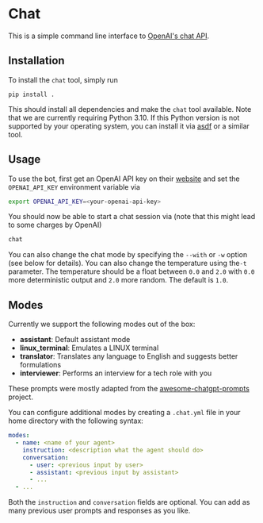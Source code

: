 # Chat

This is a simple command line interface to [OpenAI's chat API](https://platform.openai.com/).

## Installation

To install the `chat` tool, simply run

```
pip install .
```

This should install all dependencies and make the `chat` tool available. 
Note that we are currently requiring Python 3.10.
If this Python version is not supported by your operating system, you can install it via [asdf](https://asdf-vm.com/) or a similar tool.


## Usage
To use the bot, first get an OpenAI API key on their [website](https://platform.openai.com/) and set the `OPENAI_API_KEY` environment variable via
```bash
export OPENAI_API_KEY=<your-openai-api-key>
```

You should now be able to start a chat session via (note that this might lead to some charges by OpenAI)
```bash
chat
```

You can also change the chat mode by specifying the `--with` or `-w` option (see below for details).
You can also change the temperature using the`-t` parameter.
The temperature should be a float between `0.0` and `2.0` with `0.0` more deterministic output and `2.0`
more random. The default is `1.0`.


## Modes
Currently we support the following modes out of the box:

* **assistant**: Default assistant mode
* **linux_terminal**: Emulates a LINUX terminal
* **translator**: Translates any language to English and suggests better formulations
* **interviewer**: Performs an interview for a tech role with you

These prompts were mostly adapted from the [awesome-chatgpt-prompts](https://github.com/f/awesome-chatgpt-prompts) project.

You can configure additional modes by creating a `.chat.yml` file in your home directory with the following syntax:
```yaml
modes:
  - name: <name of your agent>
    instruction: <description what the agent should do>
    conversation:
      - user: <previous input by user>
      - assistant: <previous input by assistant>
      - ...
  - ...
```
Both the `instruction` and `conversation` fields are optional.
You can add as many previous user prompts and responses as you like.


